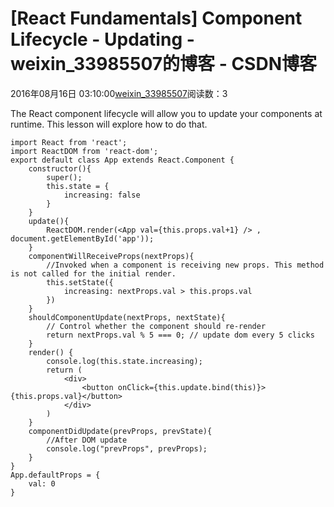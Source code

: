 # [React Fundamentals] Component Lifecycle - Updating - weixin_33985507的博客 - CSDN博客
2016年08月16日 03:10:00[weixin_33985507](https://me.csdn.net/weixin_33985507)阅读数：3

The React component lifecycle will allow you to update your components at runtime. This lesson will explore how to do that.
```
import React from 'react';
import ReactDOM from 'react-dom';
export default class App extends React.Component {
    constructor(){
        super();
        this.state = {
            increasing: false
        }
    }
    update(){
        ReactDOM.render(<App val={this.props.val+1} /> , document.getElementById('app'));
    }
    componentWillReceiveProps(nextProps){
        //Invoked when a component is receiving new props. This method is not called for the initial render.
        this.setState({
            increasing: nextProps.val > this.props.val
        })
    }
    shouldComponentUpdate(nextProps, nextState){
        // Control whether the component should re-render
        return nextProps.val % 5 === 0; // update dom every 5 clicks
    }
    render() {
        console.log(this.state.increasing);
        return (
            <div>
                <button onClick={this.update.bind(this)}>{this.props.val}</button>
            </div>
        )
    }
    componentDidUpdate(prevProps, prevState){
        //After DOM update
        console.log("prevProps", prevProps);
    }
}
App.defaultProps = {
    val: 0
}
```
